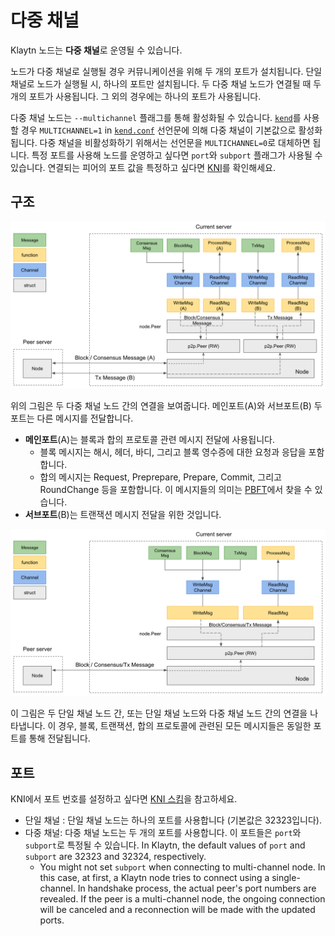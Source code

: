 # 다중 채널<a id="multi-channel"></a>

Klaytn 노드는 **다중 채널**로 운영될 수 있습니다.

노드가 다중 채널로 실행될 경우 커뮤니케이션을 위해 두 개의 포트가 설치됩니다. 단일 채널로 노드가 실행될 시, 하나의 포트만 설치됩니다. 두 다중 채널 노드가 연결될 때 두 개의 포트가 사용됩니다. 그 외의 경우에는 하나의 포트가 사용됩니다.

다중 채널 노드는  `--multichannel` 플래그를 통해 활성화될 수 있습니다. [`kend`](../../node/endpoint-node/operation-guide/starting-stopping-en.md)를 사용할 경우 `MULTICHANNEL=1` in [`kend.conf`](../../node/endpoint-node/operation-guide/configuration.md) 선언문에 의해 다중 채널이 기본값으로 활성화됩니다.  다중 채널을 비활성화하기 위해서는 선언문을 `MULTICHANNEL=0`로 대체하면 됩니다. 특정 포트를 사용해 노드를 운영하고 싶다면 `port`와 `subport` 플래그가 사용될 수 있습니다. 연결되는 피어의 포트 값을 특정하고 싶다면 [KNI](./kni.md)를 확인해세요.

## 구조<a id="architecture"></a>

![Multi-Channel Server](../images/multichannel.png)

위의 그림은 두 다중 채널 노드 간의 연결을 보여줍니다. 메인포트(A)와 서브포트(B) 두 포트는 다른 메시지를 전달합니다.
* **메인포트**(A)는 블록과 합의 프로토콜 관련 메시지 전달에 사용됩니다.
  * 블록 메시지는 해시, 헤더, 바디, 그리고 블록 영수증에 대한 요청과 응답을 포함합니다.
  * 합의 메시지는 Request, Preprepare, Prepare, Commit, 그리고 RoundChange 등을 포함합니다. 이 메시지들의 의미는 [PBFT](./consensus-mechanism.md#pbft-practical-byzantine-fault-tolerance)에서 찾을 수 있습니다.
* **서브포트**(B)는 트랜잭션 메시지 전달을 위한 것입니다.

![Single Channel Server](../images/singlechannel.png)

이 그림은 두 단일 채널 노드 간, 또는 단일 채널 노드와 다중 채널 노드 간의 연결을 나타냅니다. 이 경우, 블록, 트랜잭션, 합의 프로토콜에 관련된 모든 메시지들은 동일한 포트를 통해 전달됩니다.

## 포트<a id="multichannel-port"></a>

KNI에서 포트 번호를 설정하고 싶다면 [KNI 스킴](./kni.md)을 참고하세요.
* 단일 채널 : 단일 채널 노드는 하나의 포트를 사용합니다 (기본값은 32323입니다).
* 다중 채널: 다중 채널 노드는 두 개의 포트를 사용합니다. 이 포트들은 `port`와 `subport`로 특정될 수 있습니다. In Klaytn, the default values of `port` and `subport` are 32323 and 32324, respectively.
    * You might not set `subport` when connecting to multi-channel node. In this case, at first, a Klaytn node tries to connect using a single-channel. In handshake process, the actual peer's port numbers are revealed. If the peer is a multi-channel node, the ongoing connection will be canceled and a reconnection will be made with the updated ports.
